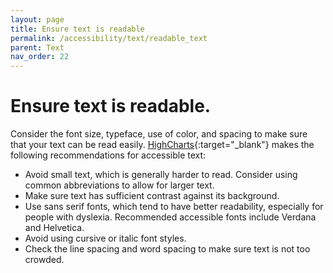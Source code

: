 ```yaml
---
layout: page
title: Ensure text is readable
permalink: /accessibility/text/readable_text
parent: Text
nav_order: 22
---
```


# Ensure text is readable.

Consider the font size, typeface, use of color, and spacing to make sure that your text can be read easily. [HighCharts](https://www.highcharts.com/blog/tutorials/10-guidelines-for-dataviz-accessibility/){:target="_blank"} makes the following recommendations for accessible text: 
	
* Avoid small text, which is generally harder to read. Consider using common abbreviations to allow for larger text. 
* Make sure text has sufficient contrast against its background. 
* Use sans serif fonts, which tend to have better readability, especially for people with dyslexia. Recommended accessible fonts include Verdana and Helvetica. 
* Avoid using cursive or italic font styles. 
* Check the line spacing and word spacing to make sure text is not too crowded.
